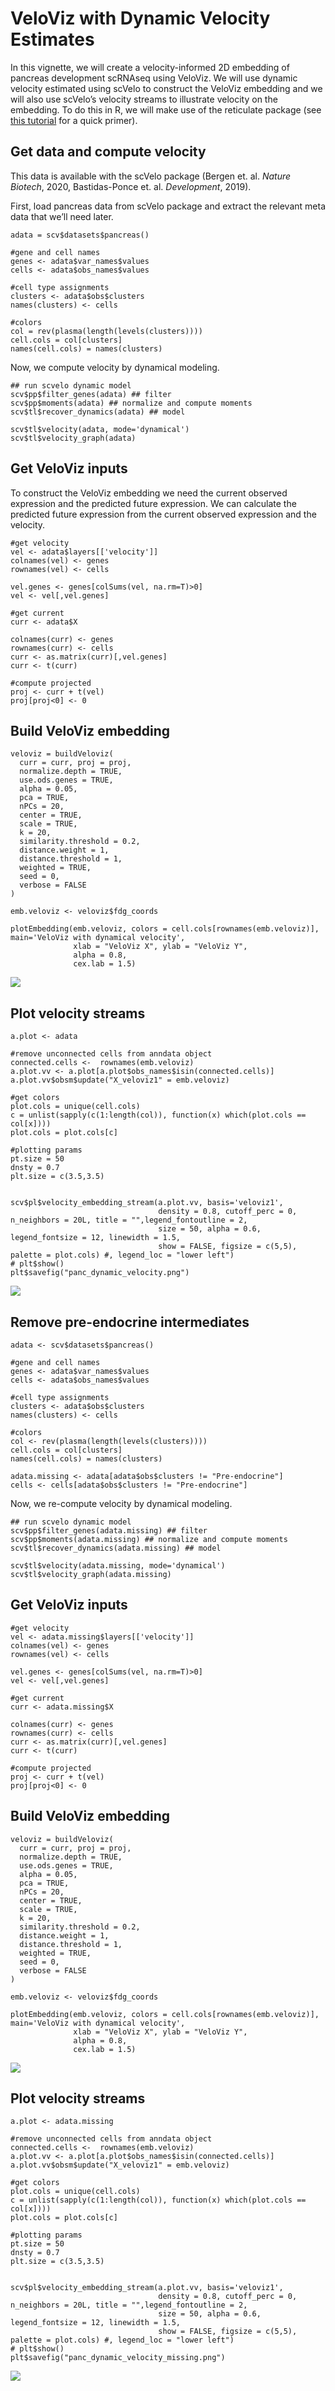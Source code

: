 VeloViz with Dynamic Velocity Estimates
=======================================

In this vignette, we will create a velocity-informed 2D embedding of
pancreas development scRNAseq using VeloViz. We will use dynamic
velocity estimated using scVelo to construct the VeloViz embedding and
we will also use scVelo’s velocity streams to illustrate velocity on the
embedding. To do this in R, we will make use of the reticulate package
(see [this
tutorial](https://jef.works/blog/2020/08/25/using-scvelo-in-R-using-reticulate/)
for a quick primer).

Get data and compute velocity
-----------------------------

This data is available with the scVelo package (Bergen et. al. *Nature
Biotech*, 2020, Bastidas-Ponce et. al. *Development*, 2019).  

First, load pancreas data from scVelo package and extract the relevant
meta data that we’ll need later.  

    adata = scv$datasets$pancreas()

    #gene and cell names
    genes <- adata$var_names$values
    cells <- adata$obs_names$values

    #cell type assignments
    clusters <- adata$obs$clusters
    names(clusters) <- cells

    #colors
    col = rev(plasma(length(levels(clusters))))
    cell.cols = col[clusters]
    names(cell.cols) = names(clusters)

Now, we compute velocity by dynamical modeling.  

    ## run scvelo dynamic model
    scv$pp$filter_genes(adata) ## filter
    scv$pp$moments(adata) ## normalize and compute moments
    scv$tl$recover_dynamics(adata) ## model

    scv$tl$velocity(adata, mode='dynamical')
    scv$tl$velocity_graph(adata)

Get VeloViz inputs
------------------

To construct the VeloViz embedding we need the current observed
expression and the predicted future expression. We can calculate the
predicted future expression from the current observed expression and the
velocity.  

    #get velocity
    vel <- adata$layers[['velocity']]
    colnames(vel) <- genes
    rownames(vel) <- cells

    vel.genes <- genes[colSums(vel, na.rm=T)>0]
    vel <- vel[,vel.genes]

    #get current
    curr <- adata$X

    colnames(curr) <- genes
    rownames(curr) <- cells
    curr <- as.matrix(curr)[,vel.genes]
    curr <- t(curr)

    #compute projected
    proj <- curr + t(vel)
    proj[proj<0] <- 0

Build VeloViz embedding
-----------------------

    veloviz = buildVeloviz(
      curr = curr, proj = proj,
      normalize.depth = TRUE,
      use.ods.genes = TRUE,
      alpha = 0.05,
      pca = TRUE,
      nPCs = 20,
      center = TRUE,
      scale = TRUE,
      k = 20,
      similarity.threshold = 0.2,
      distance.weight = 1,
      distance.threshold = 1,
      weighted = TRUE,
      seed = 0,
      verbose = FALSE
    )

    emb.veloviz <- veloviz$fdg_coords

    plotEmbedding(emb.veloviz, colors = cell.cols[rownames(emb.veloviz)], main='VeloViz with dynamical velocity',
                  xlab = "VeloViz X", ylab = "VeloViz Y",
                  alpha = 0.8,
                  cex.lab = 1.5)

![](scVeloVignette_files/figure-markdown_strict/unnamed-chunk-4-1.png)

Plot velocity streams
---------------------

    a.plot <- adata

    #remove unconnected cells from anndata object
    connected.cells <-  rownames(emb.veloviz)
    a.plot.vv <- a.plot[a.plot$obs_names$isin(connected.cells)]
    a.plot.vv$obsm$update("X_veloviz1" = emb.veloviz)

    #get colors
    plot.cols = unique(cell.cols)
    c = unlist(sapply(c(1:length(col)), function(x) which(plot.cols == col[x])))
    plot.cols = plot.cols[c]

    #plotting params
    pt.size = 50
    dnsty = 0.7
    plt.size = c(3.5,3.5)


    scv$pl$velocity_embedding_stream(a.plot.vv, basis='veloviz1',
                                     density = 0.8, cutoff_perc = 0, n_neighbors = 20L, title = "",legend_fontoutline = 2,
                                     size = 50, alpha = 0.6, legend_fontsize = 12, linewidth = 1.5,
                                     show = FALSE, figsize = c(5,5), palette = plot.cols) #, legend_loc = "lower left")
    # plt$show()
    plt$savefig("panc_dynamic_velocity.png")

![](img/panc_dynamic_velocity.png)

Remove pre-endocrine intermediates
----------------------------------

    adata <- scv$datasets$pancreas()

    #gene and cell names
    genes <- adata$var_names$values
    cells <- adata$obs_names$values

    #cell type assignments
    clusters <- adata$obs$clusters
    names(clusters) <- cells

    #colors
    col <- rev(plasma(length(levels(clusters))))
    cell.cols = col[clusters]
    names(cell.cols) = names(clusters)

    adata.missing <- adata[adata$obs$clusters != "Pre-endocrine"]
    cells <- cells[adata$obs$clusters != "Pre-endocrine"]

Now, we re-compute velocity by dynamical modeling.  

    ## run scvelo dynamic model
    scv$pp$filter_genes(adata.missing) ## filter
    scv$pp$moments(adata.missing) ## normalize and compute moments
    scv$tl$recover_dynamics(adata.missing) ## model

    scv$tl$velocity(adata.missing, mode='dynamical')
    scv$tl$velocity_graph(adata.missing)

Get VeloViz inputs
------------------

    #get velocity
    vel <- adata.missing$layers[['velocity']]
    colnames(vel) <- genes
    rownames(vel) <- cells

    vel.genes <- genes[colSums(vel, na.rm=T)>0]
    vel <- vel[,vel.genes]

    #get current
    curr <- adata.missing$X

    colnames(curr) <- genes
    rownames(curr) <- cells
    curr <- as.matrix(curr)[,vel.genes]
    curr <- t(curr)

    #compute projected
    proj <- curr + t(vel)
    proj[proj<0] <- 0

Build VeloViz embedding
-----------------------

    veloviz = buildVeloviz(
      curr = curr, proj = proj,
      normalize.depth = TRUE,
      use.ods.genes = TRUE,
      alpha = 0.05,
      pca = TRUE,
      nPCs = 20,
      center = TRUE,
      scale = TRUE,
      k = 20,
      similarity.threshold = 0.2,
      distance.weight = 1,
      distance.threshold = 1,
      weighted = TRUE,
      seed = 0,
      verbose = FALSE
    )

    emb.veloviz <- veloviz$fdg_coords

    plotEmbedding(emb.veloviz, colors = cell.cols[rownames(emb.veloviz)], main='VeloViz with dynamical velocity',
                  xlab = "VeloViz X", ylab = "VeloViz Y",
                  alpha = 0.8,
                  cex.lab = 1.5)

![](scVeloVignette_files/figure-markdown_strict/unnamed-chunk-10-1.png)

Plot velocity streams
---------------------

    a.plot <- adata.missing

    #remove unconnected cells from anndata object
    connected.cells <-  rownames(emb.veloviz)
    a.plot.vv <- a.plot[a.plot$obs_names$isin(connected.cells)]
    a.plot.vv$obsm$update("X_veloviz1" = emb.veloviz)

    #get colors
    plot.cols = unique(cell.cols)
    c = unlist(sapply(c(1:length(col)), function(x) which(plot.cols == col[x])))
    plot.cols = plot.cols[c]

    #plotting params
    pt.size = 50
    dnsty = 0.7
    plt.size = c(3.5,3.5)


    scv$pl$velocity_embedding_stream(a.plot.vv, basis='veloviz1',
                                     density = 0.8, cutoff_perc = 0, n_neighbors = 20L, title = "",legend_fontoutline = 2,
                                     size = 50, alpha = 0.6, legend_fontsize = 12, linewidth = 1.5,
                                     show = FALSE, figsize = c(5,5), palette = plot.cols) #, legend_loc = "lower left")
    # plt$show()
    plt$savefig("panc_dynamic_velocity_missing.png")

![](img/panc_dynamic_velocity_missing.png)

